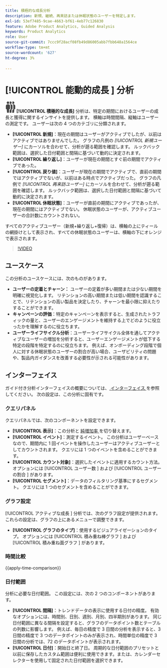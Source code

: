 ```yaml
---
title: 積極的な成長分析
description: 新規、継続、再来訪または休眠状態のユーザーを特定します。
exl-id: 53ef7485-9cae-4663-bf61-4eb77c126830
feature: Adobe Product Analytics, Guided Analysis
keywords: Product Analytics
role: User
source-git-commit: 7ccc9f28acf08fb49d86005abb7fbb648a1564ce
workflow-type: tm+mt
source-wordcount: '627'
ht-degree: 3%

---
```


# [!UICONTROL  能動的成長 ] 分析

![PeopleGroup](/help/assets/icons/PeopleGroup.svg)**[!UICONTROL 積極的な成長]** 分析は、特定の期間におけるユーザーの成長と獲得に関するインサイトを提供します。 横軸は時間間隔、縦軸はユーザーの測定です。 ユーザーは次の 4 つのカテゴリに分類されます。

* **[!UICONTROL 新規]**：現在の期間はユーザーがアクティブでしたが、以前はアクティブではありませんでした。 グラフの凡例の _[!UICONTROL 新規ユーザー]_ にカーソルを合わせて、分析が遡る範囲を確認します。 ルックバック範囲は、選択した日付範囲と間隔に基づいて動的に決定されます。
* **[!UICONTROL 繰り返し]**：ユーザーが現在の期間とすぐ前の期間でアクティブであった。
* **[!UICONTROL 戻り値]**：ユーザーが現在の期間でアクティブで、直前の期間ではアクティブでないが、以前はある時点でアクティブだった。 グラフの凡例で _[!UICONTROL 再来訪ユーザー]_ にカーソルを合わせて、分析が遡る範囲を確認します。 ルックバック範囲は、選択した日付範囲と間隔に基づいて動的に決定されます。
* **[!UICONTROL 休眠状態]**：ユーザーが直前の期間にアクティブであったが、現在の期間にはアクティブでない。 休眠状態のユーザーが、アクティブユーザーの合計数にカウントされない。

すべてのアクティブユーザー（新規+繰り返し+復帰）は、横軸の上にティールの網掛けとして表示され、すべての休眠状態のユーザーは、横軸の下にオレンジで表示されます。


>[!VIDEO](https://video.tv.adobe.com/v/3421667/?learn=on)

## ユースケース

この分析のユースケースには、次のものがあります。

* **ユーザーの定着とチャーン：** ユーザーの定着が多い期間または少ない期間を明確に視覚化します。 リテンションの高い期間または低い期間を認識することで、リテンションの高い製品を決定したり、チャーンを最小限に抑えたりすることができます。
* **キャンペーンの評価**：特定のキャンペーンを表示すると、生成されたトラフィックの量と、ユーザーのエンゲージメントを維持する上でどのように役立ったかを理解するのに役立ちます。
* **ユーザーライフサイクル分析**：ユーザーライフサイクル全体を通してアクティブなユーザーの増加を分析すると、ユーザーエンゲージメントが低下する特定の段階を特定するのに役立ちます。 例えば、オンボーディング段階で個人に対する休眠状態のユーザーの割合が高い場合、ユーザビリティの問題や、製品内ガイダンスを改善する必要性が示される可能性があります。

## インターフェイス

ガイド付き分析インターフェイスの概要については、[ インターフェイス ](../overview.md#interface) を参照してください。 次の設定は、この分析に固有です。

### クエリパネル

クエリパネルでは、次のコンポーネントを設定できます。

* **[!UICONTROL 表示]**：この分析と [ 純増加率 ](net-growth.md) を切り替えます。
* **[!UICONTROL イベント]**：測定するイベント。 この分析はユーザーベースなので、期間内に 1 回イベントを操作したユーザーはアクティブユーザーとしてカウントされます。 クエリには 1 つのイベントを含めることができます。
* **[!UICONTROL カウント対象]**：選択したイベントに適用するカウント方法。 オプションには [!UICONTROL  ユーザー数 ] および [!UICONTROL  ユーザーの割合 ] があります。
* **[!UICONTROL セグメント]**：データのフィルタリング基準にするセグメント。 クエリには 1 つのセグメントを含めることができます。

### グラフ設定

[!UICONTROL  アクティブな成長 ] 分析では、次のグラフ設定が提供されます。これらの設定は、グラフの上にあるメニューで調整できます。

* **[!UICONTROL グラフのタイプ]**：使用するビジュアライゼーションのタイプ。 オプションには [!UICONTROL  積み重ね棒グラフ ] および [!UICONTROL  積み重ね面グラフ ] があります。

### 時間比較

{{apply-time-comparison}}

### 日付範囲

分析に必要な日付範囲。 この設定には、次の 2 つのコンポーネントがあります。

* **[!UICONTROL 間隔]**：トレンドデータの表示に使用する日付の精度。 有効なオプションには、時間別、日別、週別、月別、四半期別があります。 同じ日付範囲に異なる間隔を設定すると、グラフのデータポイント数とテーブルの列数に影響します。 例えば、毎日の精度で 3 日間の分析を表示すると、3 日間の精度で 3 つのデータポイントのみが表示され、時間単位の精度で 3 日間の分析では、72 のデータポイントが表示されます。
* **[!UICONTROL 日付]**：開始日と終了日。 周期的な日付範囲のプリセットと以前に保存したカスタム範囲は便利に使用できます。または、カレンダーセレクターを使用して固定された日付範囲を選択できます。

<!--
## Example

See below for an example of the analysis.

![Active time compare](../assets/active-growth-compare.png)

-->
